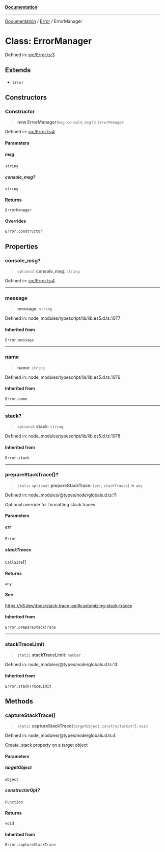 [**Documentation**](../../README.md)

***

[Documentation](../../README.md) / [Error](../README.md) / ErrorManager

# Class: ErrorManager

Defined in: [src/Error.ts:3](https://github.com/Christian-Me/folder-to-tags-plugin/blob/a733ed2c2245ed051659b6c3e9c71ef47c30835a/src/Error.ts#L3)

## Extends

- `Error`

## Constructors

### Constructor

> **new ErrorManager**(`msg`, `console_msg?`): `ErrorManager`

Defined in: [src/Error.ts:4](https://github.com/Christian-Me/folder-to-tags-plugin/blob/a733ed2c2245ed051659b6c3e9c71ef47c30835a/src/Error.ts#L4)

#### Parameters

##### msg

`string`

##### console\_msg?

`string`

#### Returns

`ErrorManager`

#### Overrides

`Error.constructor`

## Properties

### console\_msg?

> `optional` **console\_msg**: `string`

Defined in: [src/Error.ts:4](https://github.com/Christian-Me/folder-to-tags-plugin/blob/a733ed2c2245ed051659b6c3e9c71ef47c30835a/src/Error.ts#L4)

***

### message

> **message**: `string`

Defined in: node\_modules/typescript/lib/lib.es5.d.ts:1077

#### Inherited from

`Error.message`

***

### name

> **name**: `string`

Defined in: node\_modules/typescript/lib/lib.es5.d.ts:1076

#### Inherited from

`Error.name`

***

### stack?

> `optional` **stack**: `string`

Defined in: node\_modules/typescript/lib/lib.es5.d.ts:1078

#### Inherited from

`Error.stack`

***

### prepareStackTrace()?

> `static` `optional` **prepareStackTrace**: (`err`, `stackTraces`) => `any`

Defined in: node\_modules/@types/node/globals.d.ts:11

Optional override for formatting stack traces

#### Parameters

##### err

`Error`

##### stackTraces

`CallSite`[]

#### Returns

`any`

#### See

https://v8.dev/docs/stack-trace-api#customizing-stack-traces

#### Inherited from

`Error.prepareStackTrace`

***

### stackTraceLimit

> `static` **stackTraceLimit**: `number`

Defined in: node\_modules/@types/node/globals.d.ts:13

#### Inherited from

`Error.stackTraceLimit`

## Methods

### captureStackTrace()

> `static` **captureStackTrace**(`targetObject`, `constructorOpt?`): `void`

Defined in: node\_modules/@types/node/globals.d.ts:4

Create .stack property on a target object

#### Parameters

##### targetObject

`object`

##### constructorOpt?

`Function`

#### Returns

`void`

#### Inherited from

`Error.captureStackTrace`
